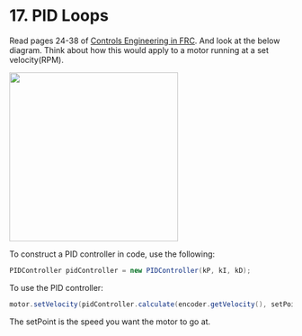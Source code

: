 # 17. PID Loops

Read pages 24-38 of [Controls Engineering in FRC](https://file.tavsys.net/control/controls-engineering-in-frc.pdf). And look at the below diagram. Think about how this would apply to a motor running at a set velocity(RPM). 

<img src="https://cdn11.bigcommerce.com/s-t3eo8vwp22/product_images/uploaded_images/pidfdiagram2.png" height="300">

To construct a PID controller in code, use the following:
```java
PIDController pidController = new PIDController(kP, kI, kD);
```

To use the PID controller:
```java
motor.setVelocity(pidController.calculate(encoder.getVelocity(), setPoint));
```
The setPoint is the speed you want the motor to go at.